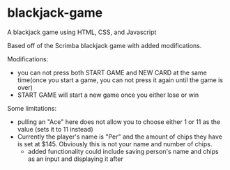 # blackjack-game

A blackjack game using HTML, CSS, and Javascript

Based off of the Scrimba blackjack game with added modifications.

Modifications:
- you can not press both START GAME and NEW CARD at the same time(once you start a game, you can not press it again until the game is over)
- START GAME will start a new game once you either lose or win

Some limitations: 
- pulling an "Ace" here does not allow you to choose either 1 or 11 as the value (sets it to 11 instead)
- Currently the player's name is "Per" and the amount of chips they have is set at $145. Obviously this is not your name and number of chips.
  - added functionality could include saving person's name and chips as an input and displaying it after
 

 

 
